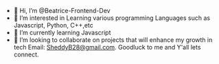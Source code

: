 - 👋 Hi, I’m @Beatrice-Frontend-Dev
- 👀 I’m interested in Learning various programming Languages such as Javascript, Python, C++,etc
- 🌱 I’m currently learning Javascript
- 💞️ I’m looking to collaborate on projects that will enhance my growth in tech
 Email: SheddyB28@gmail.com.
Goodluck to me and Y'all
lets connect.

<!---
Beatrice-Frontend-Dev/Beatrice-Frontend-Dev is a ✨ special ✨ repository because its `README.md` (this file) appears on your GitHub profile.
You can click the Preview link to take a look at your changes.
--->
